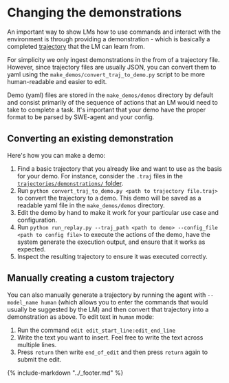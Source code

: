 # Changing the demonstrations

An important way to show LMs how to use commands and interact with the environment is through providing a demonstration - which is basically a completed [trajectory](../usage/trajectories.mdj) that the LM can learn from.

For simplicity we only ingest demonstrations in the from of a trajectory file. However, since trajectory files are usually JSON, you can convert them to yaml using the `make_demos/convert_traj_to_demo.py` script to be more human-readable and easier to edit.

Demo (yaml) files are stored in the `make_demos/demos` directory by default and consist primarily of the sequence of actions that an LM would need to take to complete a task. It's important that your demo have the proper format to be parsed by SWE-agent and your config.

## Converting an existing demonstration

Here's how you can make a demo:

1. Find a basic trajectory that you already like and want to use as the basis for your demo.
   For instance, consider the `.traj` files in the [`trajectories/demonstrations/` folder](https://github.com/princeton-nlp/SWE-agent/tree/main/trajectories/demonstrations).
2. Run `python convert_traj_to_demo.py <path to trajectory file.traj>` to convert the trajectory to a demo.
   This demo will be saved as a readable yaml file in the `make_demos/demos` directory.
3. Edit the demo by hand to make it work for your particular use case and configuration.
4. Run `python run_replay.py --traj_path <path to demo> --config_file <path to config file>` to execute the actions of the demo, have the system generate the execution output, and ensure that it works as expected.
5. Inspect the resulting trajectory to ensure it was executed correctly.

## Manually creating a custom trajectory

You can also manually generate a trajectory by running the agent with `--model_name human` (which allows you to enter the commands that would usually be suggested by the LM) and then convert that trajectory into a demonstration as above.
To edit text in `human` mode:

1. Run the command `edit edit_start_line:edit_end_line`
2. Write the text you want to insert. Feel free to write the text across multiple lines. 
3. Press `return` then write `end_of_edit` and then press `return` again to submit the edit.

{% include-markdown "../_footer.md" %}